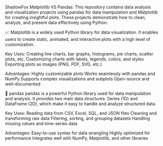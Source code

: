ShadowFox
Matplotlib VS Pandas:
This repository contains data analysis and visualization projects using pandas for data manipulation and Matplotlib for creating insightful plots. These projects demonstrate how to clean, 
analyze, and present data effectively using Python.

📈 Matplotlib is a widely used Python library for data visualization. It enables users to create static, animated, and interactive plots with a high level of customization.

Key Uses:
Creating line charts, bar graphs, histograms, pie charts, scatter plots, etc.
Customizing charts with labels, legends, colors, and styles
Exporting plots as images (PNG, PDF, SVG, etc.)

Advantages:
Highly customizable plots
Works seamlessly with pandas and NumPy
Supports complex visualizations and subplots
Open-source and well-documented

🐼 pandas
pandas is a powerful Python library used for data manipulation and analysis. It provides two main data structures: Series (1D) and DataFrame (2D), which make it easy to handle and analyze 
structured data.

Key Uses:
Reading data from CSV, Excel, SQL, and JSON files
Cleaning and transforming raw data
Filtering, sorting, and grouping datasets
Handling missing values and time-series data

Advantages:
Easy-to-use syntax for data wrangling
Highly optimized for performance
Integrates well with NumPy, Matplotlib, and other libraries
